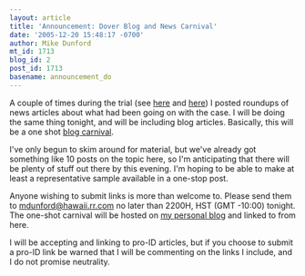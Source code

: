 ```yaml
---
layout: article
title: 'Announcement: Dover Blog and News Carnival'
date: '2005-12-20 15:48:17 -0700'
author: Mike Dunford
mt_id: 1713
blog_id: 2
post_id: 1713
basename: announcement_do
---
```

A couple of times during the trial (see [here](http://thequestionableauthority.blogspot.com/2005/09/dover-news-carnival.html) and [here](http://thequestionableauthority.blogspot.com/2005/10/another-dover-news-carnival.html)) I posted roundups of news articles about what had been going on with the case. I will be doing the same thing tonight, and will be including blog articles. Basically, this will be a one shot [blog carnival](http://en.wikipedia.org/wiki/Blog_carnival).

I've only begun to skim around for material, but we've already got something like 10 posts on the topic here, so I'm anticipating that there will be plenty of stuff out there by this evening. I'm hoping to be able to make at least a representative sample available in a one-stop post.

Anyone wishing to submit links is more than welcome to. Please send them to mdunford@hawaii.rr.com no later than 2200H, HST (GMT -10:00) tonight.  The one-shot carnival will be hosted on [my personal blog](http://thequestionableauthority.blogspot.com) and linked to from here. 

I will be accepting and linking to pro-ID articles, but if you choose to submit a pro-ID link be warned that I will be commenting on the links I include, and I do not promise neutrality.
